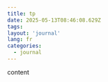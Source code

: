 ```yaml
---
title: tp
date: 2025-05-13T08:46:08.629Z
tags:
layout: 'journal'
lang: fr
categories: 
  - journal
---
```

content 